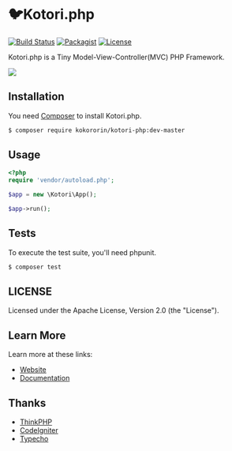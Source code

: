 # 🐦Kotori.php

[![Build Status](https://api.travis-ci.org/kokororin/Kotori.php.svg)](https://travis-ci.org/kokororin/Kotori.php)
[![Packagist](https://img.shields.io/packagist/dt/kokororin/kotori-php.svg?maxAge=2592000)](https://packagist.org/packages/kokororin/kotori-php)
[![License](https://img.shields.io/badge/license-Apache%202-blue.svg)](https://github.com/kokororin/Kotori.php/blob/master/LICENSE)

Kotori.php is a Tiny Model-View-Controller(MVC) PHP Framework.

![](https://raw.githubusercontent.com/kokororin/Kotori.php/master/src/Kotori.gif)

## Installation

You need [Composer](https://getcomposer.org/) to install Kotori.php.

```bash
$ composer require kokororin/kotori-php:dev-master
```

## Usage

```php
<?php
require 'vendor/autoload.php';

$app = new \Kotori\App();

$app->run();
```

## Tests

To execute the test suite, you'll need phpunit.

```bash
$ composer test
```

## LICENSE

Licensed under the Apache License, Version 2.0 (the "License").

## Learn More

Learn more at these links:

- [Website](https://kotori.love/archives/kotori-php-framework.html)
- [Documentation](https://github.com/kokororin/Kotori.php/wiki)

## Thanks

- [ThinkPHP](https://github.com/top-think/thinkphp)
- [CodeIgniter](https://github.com/bcit-ci/CodeIgniter)
- [Typecho](https://github.com/typecho/typecho)
